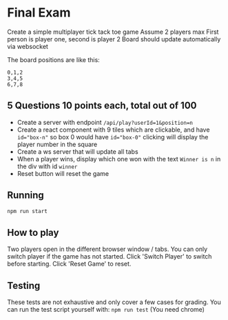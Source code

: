 # Final Exam

Create a simple multiplayer tick tack toe game
Assume 2 players max
First person is player one, second is player 2
Board should update automatically via websocket

The board positions are like this:
```
0,1,2
3,4,5
6,7,8
```

## 5 Questions 10 points each, total out of 100
- Create a server with endpoint `/api/play?userId=1&position=n`
- Create a react component with 9 tiles which are clickable, and have `id="box-n"` so box 0 would have `id="box-0"` clicking will display the player number in the square
- Create a ws server that will update all tabs
- When a player wins, display which one won with the text `Winner is n` in the div with id `winner`
- Reset button will reset the game

## Running
```sh
npm run start
```

## How to play
Two players open in the different browser window / tabs. You can only switch player if the game has not started. Click 'Switch Player' to switch before starting. Click 'Reset Game' to reset.

## Testing
These tests are not exhaustive and only cover a few cases for grading.
You can run the test script yourself with:
`npm run test` (You need chrome)
